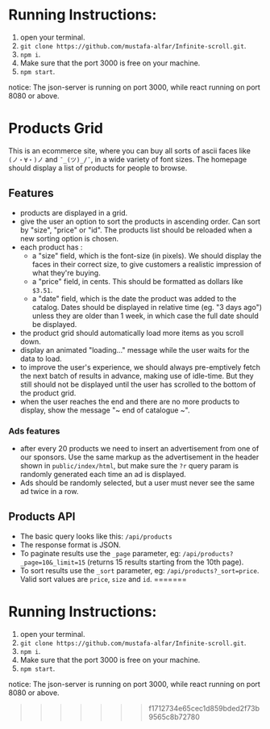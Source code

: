 # Running Instructions:

1. open your terminal.
2. `git clone https://github.com/mustafa-alfar/Infinite-scroll.git`.
3. `npm i`.
4. Make sure that the port 3000 is free on your machine.
5. `npm start`.

notice: The json-server is running on port 3000, while react running on port 8080 or above.

# Products Grid

This is an ecommerce site, where you can buy all sorts of ascii faces like `(ノ・∀・)ノ` and `¯_(ツ)_/¯`, in a wide variety of font sizes. The homepage should display a list of products for people to browse.

## Features

- products are displayed in a grid.
- give the user an option to sort the products in ascending order. Can sort by "size", "price" or "id". The products list should be reloaded when a new sorting option is chosen.
- each product has :
  - a "size" field, which is the font-size (in pixels). We should display the faces in their correct size, to give customers a realistic impression of what they're buying.
  - a "price" field, in cents. This should be formatted as dollars like `$3.51`.
  - a "date" field, which is the date the product was added to the catalog. Dates should be displayed in relative time (eg. "3 days ago") unless they are older than 1 week, in which case the full date should be displayed.
- the product grid should automatically load more items as you scroll down.
- display an animated "loading..." message while the user waits for the data to load.
- to improve the user's experience, we should always pre-emptively fetch the next batch of results in advance, making use of idle-time. But they still should not be displayed until the user has scrolled to the bottom of the product grid.
- when the user reaches the end and there are no more products to display, show the message "~ end of catalogue ~".

### Ads features

- after every 20 products we need to insert an advertisement from one of our sponsors. Use the same markup as the advertisement in the header shown in `public/index/html`, but make sure the `?r` query param is randomly generated each time an ad is displayed.
- Ads should be randomly selected, but a user must never see the same ad twice in a row.

## Products API

- The basic query looks like this: `/api/products`
- The response format is JSON.
- To paginate results use the `_page` parameter, eg: `/api/products?_page=10&_limit=15` (returns 15 results starting from the 10th page).
- To sort results use the `_sort` parameter, eg: `/api/products?_sort=price`. Valid sort values are `price`, `size` and `id`.
=======
 # Running Instructions: #
1. open your terminal.
1. `git clone https://github.com/mustafa-alfar/Infinite-scroll.git`.
2. `npm i`.
3. Make sure that the port 3000 is free on your machine.
4. `npm start`.

notice: The json-server is running on port 3000, while react running on port 8080 or above.
>>>>>>> f1712734e65cec1d859bded2f73b9565c8b72780
